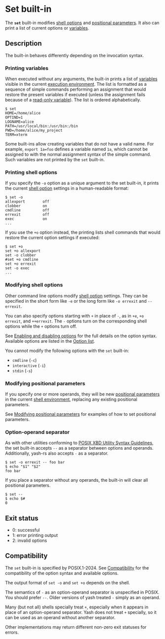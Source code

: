 # Set built-in

The **`set`** built-in modifies [shell options](../environment/options.md) and [positional parameters](../language/parameters/positional.md). It also can print a list of current options or [variables](../language/parameters/variables.md).

## Description

The built-in behaves differently depending on the invocation syntax.

### Printing variables

When executed without any arguments, the built-in prints a list of [variables](../language/parameters/variables.md) visible in the current [execution environment](../environment/index.html). The list is formatted as a sequence of simple commands performing an assignment that would restore the present variables if executed (unless the assignment fails because of a [read-only variable](../language/parameters/variables.md#read-only-variables)). The list is ordered alphabetically.

```shell,no_run
$ set
HOME=/home/alice
OPTIND=1
LOGNAME=alice
PATH=/usr/local/bin:/usr/bin:/bin
PWD=/home/alice/my_project
TERM=xterm
```

Some built-ins allow creating variables that do not have a valid name. For example, `export 1a=foo` defines a variable named `1a`, which cannot be assigned to with the normal assignment syntax of the simple command. Such variables are not printed by the `set` built-in.

### Printing shell options

If you specify the `-o` option as a unique argument to the set built-in, it
prints the current [shell option](../environment/options.md) settings in a human-readable format:

```shell,no_run
$ set -o
allexport        off
clobber          on
cmdline          off
errexit          off
exec             on
...
```

If you use the `+o` option instead, the printing lists shell commands that
would restore the current option settings if executed:

```shell,no_run
$ set +o
set +o allexport
set -o clobber
#set +o cmdline
set +o errexit
set -o exec
...
```

### Modifying shell options

Other command line options modify [shell option](../environment/options.md) settings. They can be specified in the short form like `-e` or the long form like `-o errexit` and `--errexit`.

You can also specify options starting with `+` in place of `-`, as in `+e`, `+o errexit`, and `++errexit`. The `-` options turn on the corresponding shell options while the `+` options turn off.

See [Enabling and disabling options](../environment/options.md#enabling-and-disabling-options) for the full details on the option syntax. Available options are listed in the [Option list](../environment/options.md#option-list).

You cannot modify the following options with the `set` built-in:

- `cmdline` (`-c`)
- `interactive` (`-i`)
- `stdin` (`-s`)

### Modifying positional parameters

If you specify one or more operands, they will be new [positional parameters](../language/parameters/positional.md) in the current [shell environment](../environment/index.html), replacing any existing positional parameters.

See [Modifying positional parameters](../language/parameters/positional.md#modifying-positional-parameters) for examples of how to set positional parameters.

### Option-operand separator

As with other utilities conforming to [POSIX XBD Utility Syntax Guidelines](https://pubs.opengroup.org/onlinepubs/9799919799/basedefs/V1_chap12.html#tag_12_02), the set built-in accepts `--` as a separator between options and operands. Additionally, yash-rs also accepts `-` as a separator.

```shell
$ set -o errexit -- foo bar
$ echo "$1" "$2"
foo bar
```

If you place a separator without any operands, the built-in will clear all
positional parameters.

```shell
$ set --
$ echo $#
0
```

## Exit status

- 0: successful
- 1: error printing output
- 2: invalid options

## Compatibility

The `set` built-in is specified by POSIX.1-2024. See [Compatibility](../environment/options.md#compatibility) for the compatibility of the option syntax and available options.

The output format of `set -o` and `set +o` depends on the shell.

The semantics of `-` as an option-operand separator is unspecified in POSIX. You should prefer `--`. Older versions of yash treated `-` simply as an operand.

Many (but not all) shells specially treat `+`, especially when it appears in
place of an option-operand separator. Yash does not treat `+` specially, so it can be used as an operand without another separator.

Other implementations may return different non-zero exit statuses for errors.
